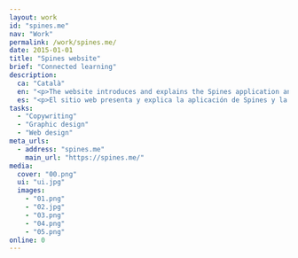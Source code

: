 ```yaml
---
layout: work
id: "spines.me"
nav: "Work"
permalink: /work/spines.me/
date: 2015-01-01
title: "Spines website"
brief: "Connected learning"
description:
  ca: "Català"
  en: "<p>The website introduces and explains the Spines application and the learning philosophy it champions: <em>collect, elaborate and share</em> what you want to learn to turn that information into deep, enduring knowledge.</p>"
  es: "<p>El sitio web presenta y explica la aplicación de Spines y la filosofía de aprendizaje que defiende: <em>captura, elabora y comparte</em> lo que quieres aprender para convertir esa información en conocimiento profundo y duradero.</p>"
tasks:
  - "Copywriting"
  - "Graphic design"
  - "Web design"
meta_urls:
  - address: "spines.me"
    main_url: "https://spines.me/"
media:
  cover: "00.png"
  ui: "ui.jpg"
  images:
    - "01.png"
    - "02.jpg"
    - "03.png"
    - "04.png"
    - "05.png"
online: 0
---
```

